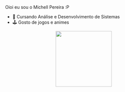 Oioi eu sou o Michell Pereira :P

- 🌱  Cursando Análise e Desenvolvimento de Sistemas
- 🕹️  Gosto de jogos e animes

<div align="center">
  <a href="https://github.com/xOzyx">
  <img height="180em" src="https://github-readme-stats.vercel.app/api?username=michellpereira&show_icons=true&theme=dracula&include_all_commits=true&count_private=true"/>
